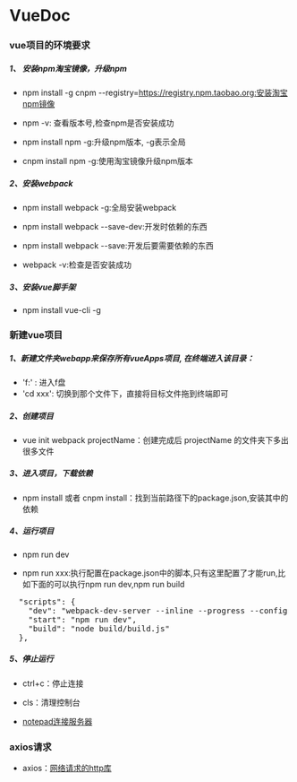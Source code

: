 # VueDoc

### vue项目的环境要求

##### 1、 安装npm淘宝镜像，升级npm

- npm install -g cnpm --registry=https://registry.npm.taobao.org:安装淘宝npm镜像

- npm -v: 查看版本号,检查npm是否安装成功

- npm install npm -g:升级npm版本, -g表示全局

- cnpm install npm -g:使用淘宝镜像升级npm版本

##### 2、安装webpack
- npm install webpack -g:全局安装webpack

- npm install webpack --save-dev:开发时依赖的东西

- npm install webpack --save:开发后要需要依赖的东西

- webpack -v:检查是否安装成功

##### 3、安装vue脚手架

- npm install vue-cli -g


### 新建vue项目

##### 1、新建文件夹webapp来保存所有vueApps项目, 在终端进入该目录：
- 'f:' : 进入f盘
- 'cd xxx': 切换到那个文件下，直接将目标文件拖到终端即可

##### 2、创建项目
- vue init webpack projectName：创建完成后 projectName 的文件夹下多出很多文件

##### 3、进入项目，下载依赖
- npm install 或者 cnpm install：找到当前路径下的package.json,安装其中的依赖

##### 4、运行项目
- npm run dev

- npm run xxx:执行配置在package.json中的脚本,只有这里配置了才能run,比如下面的可以执行npm run dev,npm run build

<pre>
  "scripts": {
    "dev": "webpack-dev-server --inline --progress --config build/webpack.dev.conf.js",
    "start": "npm run dev",
    "build": "node build/build.js"
  },
</pre>

##### 5、停止运行

- ctrl+c：停止连接

- cls：清理控制台

- [notepad连接服务器](https://jingyan.baidu.com/article/48a42057eeb1a5a9242504a3.html)

### axios请求
- axios：[网络请求的http库](https://segmentfault.com/a/1190000014413601)


